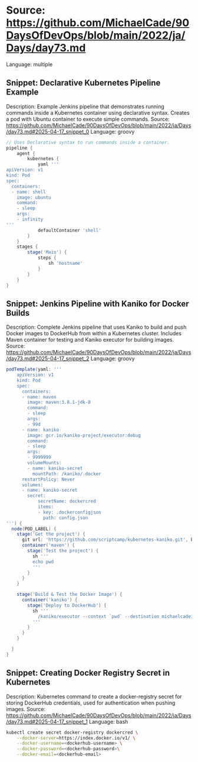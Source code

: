 # Source: https://github.com/MichaelCade/90DaysOfDevOps/blob/main/2022/ja/Days/day73.md
Language: multiple

## Snippet: Declarative Kubernetes Pipeline Example
Description: Example Jenkins pipeline that demonstrates running commands inside a Kubernetes container using declarative syntax. Creates a pod with Ubuntu container to execute simple commands.
Source: https://github.com/MichaelCade/90DaysOfDevOps/blob/main/2022/ja/Days/day73.md#2025-04-17_snippet_0
Language: groovy

```groovy
// Uses Declarative syntax to run commands inside a container.
pipeline {
    agent {
        kubernetes {
            yaml '''
apiVersion: v1
kind: Pod
spec:
  containers:
  - name: shell
    image: ubuntu
    command:
    - sleep
    args:
    - infinity
'''
            defaultContainer 'shell'
        }
    }
    stages {
        stage('Main') {
            steps {
                sh 'hostname'
            }
        }
    }
}
```

## Snippet: Jenkins Pipeline with Kaniko for Docker Builds
Description: Complete Jenkins pipeline that uses Kaniko to build and push Docker images to DockerHub from within a Kubernetes cluster. Includes Maven container for testing and Kaniko executor for building images.
Source: https://github.com/MichaelCade/90DaysOfDevOps/blob/main/2022/ja/Days/day73.md#2025-04-17_snippet_2
Language: groovy

```groovy
podTemplate(yaml: '''
    apiVersion: v1
    kind: Pod
    spec:
      containers:
      - name: maven
        image: maven:3.8.1-jdk-8
        command:
        - sleep
        args:
        - 99d
      - name: kaniko
        image: gcr.io/kaniko-project/executor:debug
        command:
        - sleep
        args:
        - 9999999
        volumeMounts:
        - name: kaniko-secret
          mountPath: /kaniko/.docker
      restartPolicy: Never
      volumes:
      - name: kaniko-secret
        secret:
            secretName: dockercred
            items:
            - key: .dockerconfigjson
              path: config.json
''') {
  node(POD_LABEL) {
    stage('Get the project') {
      git url: 'https://github.com/scriptcamp/kubernetes-kaniko.git', branch: 'main'
      container('maven') {
        stage('Test the project') {
          sh '''
          echo pwd
          '''
        }
      }
    }

    stage('Build & Test the Docker Image') {
      container('kaniko') {
        stage('Deploy to DockerHub') {
          sh '''
            /kaniko/executor --context `pwd` --destination michaelcade1/helloworld:latest
          '''
        }
      }
    }

  }
}
```

## Snippet: Creating Docker Registry Secret in Kubernetes
Description: Kubernetes command to create a docker-registry secret for storing DockerHub credentials, used for authentication when pushing images.
Source: https://github.com/MichaelCade/90DaysOfDevOps/blob/main/2022/ja/Days/day73.md#2025-04-17_snippet_1
Language: bash

```bash
kubectl create secret docker-registry dockercred \
    --docker-server=https://index.docker.io/v1/ \
    --docker-username=<dockerhub-username> \
    --docker-password=<dockerhub-password>\
    --docker-email=<dockerhub-email>
```
